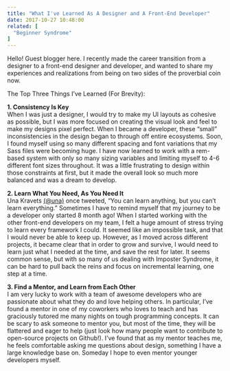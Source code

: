 ```yaml
---
title: "What I've Learned As A Designer and A Front-End Developer"
date: 2017-10-27 10:48:00
related: [
  "Beginner Syndrome"
]
---
```


Hello! Guest blogger here. I recently made the career transition from a designer to a front-end designer and developer, and wanted to share my experiences and realizations from being on two sides of the proverbial coin now.

The Top Three Things I’ve Learned (For Brevity):

<b>1. Consistency Is Key</b><br>
When I was just a designer, I would try to make my UI layouts as cohesive as possible, but I was more focused on creating the visual look and feel to make my designs pixel perfect. When I became a developer, these “small” inconsistencies in the design began to through off entire ecosystems. Soon, I found myself using so many different spacing and font variations that my Sass files were becoming huge. I have now learned to work with a rem-based system with only so many sizing variables and limiting myself to 4-6 different font sizes throughout. It was a little frustrating to design within those constraints at first, but it made the overall look so much more balanced and was a dream to develop.

<b>2. Learn What You Need, As You Need It</b><br>
Una Kravets [(@una)](https://twitter.com/una) once tweeted, “You can learn anything, but you can’t learn everything.” Sometimes I have to remind myself that my journey to be a developer only started 8 month ago! When I started working with the other front-end developers on my team, I felt a huge amount of stress trying to learn every framework I could. It seemed like an impossible task, and that I would never be able to keep up. However, as I moved across different projects, it became clear that in order to grow and survive, I would need to learn just what I needed at the time, and save the rest for later. It seems common sense, but with so many of us dealing with Imposter Syndrome, it can be hard to pull back the reins and focus on incremental learning, one step at a time.

<b>3. Find a Mentor, and Learn from Each Other</b><br> 
I am very lucky to work with a team of awesome developers who are passionate about what they do and love helping others. In particular, I’ve found a mentor in one of my coworkers who loves to teach and has graciously tutored me many nights on tough programming concepts. It can be scary to ask someone to mentor you, but most of the time, they will be flattered and eager to help (just look how many people want to contribute to open-source projects on Github!). I’ve found that as my mentor teaches me, he feels comfortable asking me questions about design, something I have a large knowledge base on. Someday I hope to even mentor younger developers myself.
